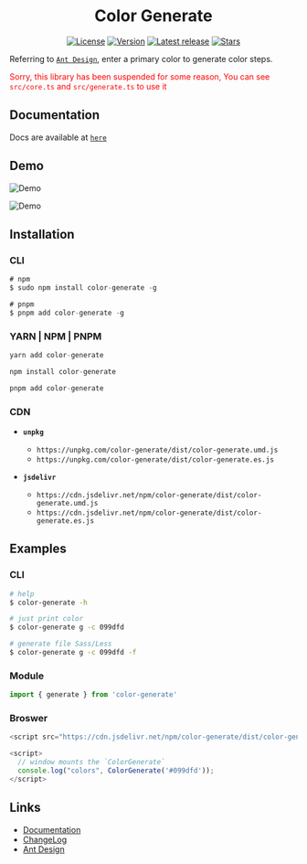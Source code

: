 <h1 align="center">Color Generate</h1>
<p align="center">
   <a href="https://www.npmjs.com/package/color-generate"><img src="https://img.shields.io/github/license/Johnson-hd/color-generate?color=%231890FF&style=flat-square" alt="License"></a>
  <a href="https://www.npmjs.com/package/color-generate"><img src="https://img.shields.io/badge/node->=14.x-brightgreen.svg" alt="Version"></a>
  <a href="https://github.com/Johnson-hd/color-generate/releases/latest"><img src="https://img.shields.io/github/v/release/Johnson-hd/color-generate" alt="Latest release"></a>
  <a href="https://github.com/Johnson-hd/color-generate"><img src="https://img.shields.io/github/stars/Johnson-hd/color-generate?color=%231890FF&style=flat-square" alt="Stars"></a>
</p>

Referring to [`Ant Design`](https://ant.design/docs/spec/colors-cn), enter a primary color to generate color steps.

<font color="red">Sorry, this library has been suspended for some reason, You can see `src/core.ts` and `src/generate.ts` to use it</font>

## Documentation

Docs are available at [`here`](https://color-generate-docs.sh2.agoralab.co)

## Demo

![Demo](https://web-cdn.agora.io/color-generate/static/show-cli.gif)

![Demo](https://web-cdn.agora.io/color-generate/static/show.gif)

## Installation

### CLI

```javascript
# npm
$ sudo npm install color-generate -g

# pnpm
$ pnpm add color-generate -g
```

### YARN | NPM | PNPM

```javascript
yarn add color-generate

npm install color-generate

pnpm add color-generate
```

### CDN

- **`unpkg`**
  - `https://unpkg.com/color-generate/dist/color-generate.umd.js`
  - `https://unpkg.com/color-generate/dist/color-generate.es.js`

- **`jsdelivr`**
  - `https://cdn.jsdelivr.net/npm/color-generate/dist/color-generate.umd.js`
  - `https://cdn.jsdelivr.net/npm/color-generate/dist/color-generate.es.js`

## Examples

### CLI

```bash
# help
$ color-generate -h

# just print color
$ color-generate g -c 099dfd

# generate file Sass/Less
$ color-generate g -c 099dfd -f
```

### Module

```javascript
import { generate } from 'color-generate'
```

### Broswer

```javascript
<script src="https://cdn.jsdelivr.net/npm/color-generate/dist/color-generate.umd.js"></script>

<script>
  // window mounts the `ColorGenerate`
  console.log("colors", ColorGenerate('#099dfd'));
</script>
```

## Links

- [Documentation](https://color-generate-docs.sh2.agoralab.co/#/)
- [ChangeLog](https://github.com/Johnson-hd/color-generate/blob/master/CHANGELOG.md)
- [Ant Design](https://ant.design/docs/spec/colors-cn)
